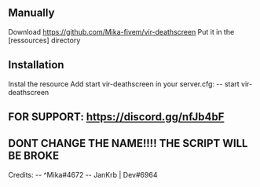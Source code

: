 ## Manually
Download https://github.com/Mika-fivem/vir-deathscreen
Put it in the [ressources] directory
## Installation
Instal the resource
Add start vir-deathscreen in your server.cfg:
-- start vir-deathscreen
## FOR SUPPORT: https://discord.gg/nfJb4bF
## DONT CHANGE THE NAME!!!! THE SCRIPT WILL BE BROKE
Credits:
-- ^Mika#4672 -- JanKrb | Dev#6964